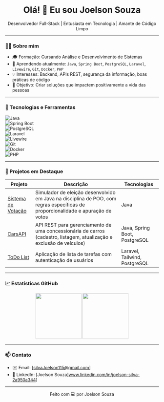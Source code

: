 <h1 align="center">Olá! 👋 Eu sou Joelson Souza</h1>

<p align="center">
   Desenvolvedor Full-Stack | Entusiasta em Tecnologia | Amante de Código Limpo
</p>    

---

### 🧑‍💻 Sobre mim
- 🎓 Formação: Cursando Análise e Desenvolvimento de Sistemas  
- 🌱 Aprendendo atualmente: `Java`, `Spring Boot`, `PostgreSQL`, `Laravel`, `Livewire`, `Git`, `Docker`, `PHP`  
- 💡 Interesses: Backend, APIs REST, segurança da informação, boas práticas de código  
- 🎯 Objetivo: Criar soluções que impactem positivamente a vida das pessoas  

---

### 🚀 Tecnologias e Ferramentas
![Java](https://img.shields.io/badge/-Java-007396?style=for-the-badge&logo=java&logoColor=white)  
![Spring Boot](https://img.shields.io/badge/-Spring%20Boot-6DB33F?style=for-the-badge&logo=spring-boot&logoColor=white)  
![PostgreSQL](https://img.shields.io/badge/-PostgreSQL-336791?style=for-the-badge&logo=postgresql&logoColor=white)  
![Laravel](https://img.shields.io/badge/-Laravel-FF2D20?style=for-the-badge&logo=laravel&logoColor=white)  
![Livewire](https://img.shields.io/badge/-Livewire-4E56A6?style=for-the-badge&logo=livewire&logoColor=white)  
![Git](https://img.shields.io/badge/-Git-F05032?style=for-the-badge&logo=git&logoColor=white)  
![Docker](https://img.shields.io/badge/-Docker-2496ED?style=for-the-badge&logo=docker&logoColor=white)  
![PHP](https://img.shields.io/badge/-PHP-777BB4?style=for-the-badge&logo=php&logoColor=white)

---

### 📌 Projetos em Destaque
| Projeto | Descrição | Tecnologias |
|---------|-----------|-------------|
| [Sistema de Votação](https://github.com/devjoelson9/Trabalho-eleicao) | Simulador de eleição desenvolvido em Java na disciplina de POO, com regras específicas de proporcionalidade e apuração de votos | Java |
| [CarsAPI](https://github.com/devjoelson9/carsApi) | API REST para gerenciamento de uma concessionária de carros (cadastro, listagem, atualização e exclusão de veículos) | Java, Spring Boot, PostgreSQL |
| [ToDo List](https://github.com/devjoelson9/todolist) | Aplicação de lista de tarefas com autenticação de usuários | Laravel, Tailwind, PostgreSQL |



---

### 📈 Estatísticas GitHub
<p align="center">
  <img height="150em" src="https://github-readme-stats.vercel.app/api?username=devjoelson9&show_icons=true&theme=dracula&count_private=true"/>
  <img height="150em" src="https://github-readme-stats.vercel.app/api/top-langs/?username=devjoelson9&layout=compact&langs_count=7&theme=dracula"/>
</p>

---

### 📫 Contato

- ✉️ Email: [silvaJoelson115@gmail.com]
- 💼 LinkedIn: [Joelson Souza]www.linkedin.com/in/joelson-silva-2a950a344)


---

<p align="center">Feito com 💻 por Joelson Souza</p>
